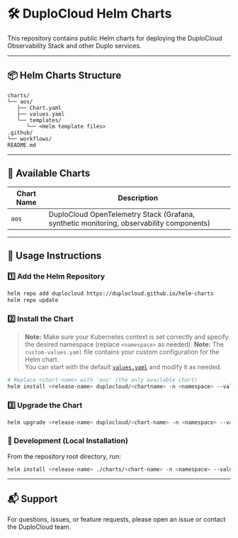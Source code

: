 # 🛠️ **DuploCloud Helm Charts**  
This repository contains public Helm charts for deploying the DuploCloud Observability Stack and other Duplo services.

---

## 📦 Helm Charts Structure

```
charts/
└── aos/
   ├── Chart.yaml
   ├── values.yaml
   └── templates/
      └── <Helm template files>
.github/
└── workflows/
README.md
```

---

## 🚀 Available Charts

| Chart Name | Description                                                                             |
|------------|-----------------------------------------------------------------------------------------|
| `aos`      | DuploCloud OpenTelemetry Stack (Grafana, synthetic monitoring, observability components) |

---

## 📝 Usage Instructions

### 1️⃣ Add the Helm Repository

```bash
helm repo add duplocloud https://duplocloud.github.io/helm-charts
helm repo update
```

### 2️⃣ Install the Chart

> **Note:** Make sure your Kubernetes context is set correctly and specify the desired namespace (replace `<namespace>` as needed).
> **Note:** The `custom-values.yaml` file contains your custom configuration for the Helm chart.  
> You can start with the default [`values.yaml`](./charts/aos/values.yaml) and modify it as needed.

```bash
# Replace <chart-name> with 'aos' (the only available chart)
helm install <release-name> duplocloud/<chartname> -n <namespace> --values custom-values.yaml
```

### 3️⃣ Upgrade the Chart

```bash
helm upgrade <release-name> duplocloud/<chart-name> -n <namespace> --values custom-values.yaml
```

### 🧰 Development (Local Installation)

From the repository root directory, run:

```bash
helm install <release-name> ./charts/<chart-name> -n <namespace> --values custom-values.yaml
```

---

## 📬 Support

For questions, issues, or feature requests, please open an issue or contact the DuploCloud team.
